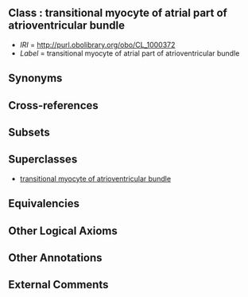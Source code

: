 
## Class : transitional myocyte of atrial part of atrioventricular bundle

 * *IRI* = http://purl.obolibrary.org/obo/CL_1000372
 * *Label* = transitional myocyte of atrial part of atrioventricular bundle

## Synonyms


## Cross-references


## Subsets


## Superclasses

 * [transitional myocyte of atrioventricular bundle](../../CL/81/CL_1000481.md)

## Equivalencies


## Other Logical Axioms


## Other Annotations


## External Comments

